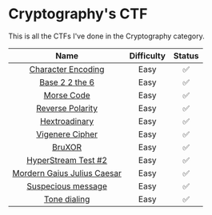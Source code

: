 # Cryptography's CTF

This is all the CTFs I've done in the Cryptography category.

|             Name             | Difficulty | Status |
|:----------------------------:|:----------:|:------:|
|      [Character Encoding](./Character%20Encoding/README.md)      |    Easy    |    ✅   |
|        [Base 2 2 the 6](./Base%202%202%20the%206/README.md)       |    Easy    |    ✅   |
|          [Morse Code](./Morse%20Code/README.md)          |    Easy    |    ✅   |
|       [Reverse Polarity](./Reverse%20Polarity/README.md)       |    Easy    |    ✅   |
|         [Hextroadinary](./Hextroadinary/README.md)        |    Easy    |    ✅   |
|        [Vigenere Cipher](./Vigenere%20Cipher/README.md)       |    Easy    |    ✅   |
|            [BruXOR](./BruXOR/README.md)            |    Easy    |    ✅   |
|      [HyperStream Test #2](./HyperStream%20Test%20#2/README.md)    |    Easy    |    ✅   |
| [Mordern Gaius Julius Caesar](./Modern%20Gaius%20Julius%20Caesar/README.md)  |    Easy    |    ✅   |
|      [Suspecious message](./Suspecious%20message/README.md)      |    Easy    |    ✅   |
|         [Tone dialing](./Tone%20dialing/README.md)         |    Easy    |    ✅   |
